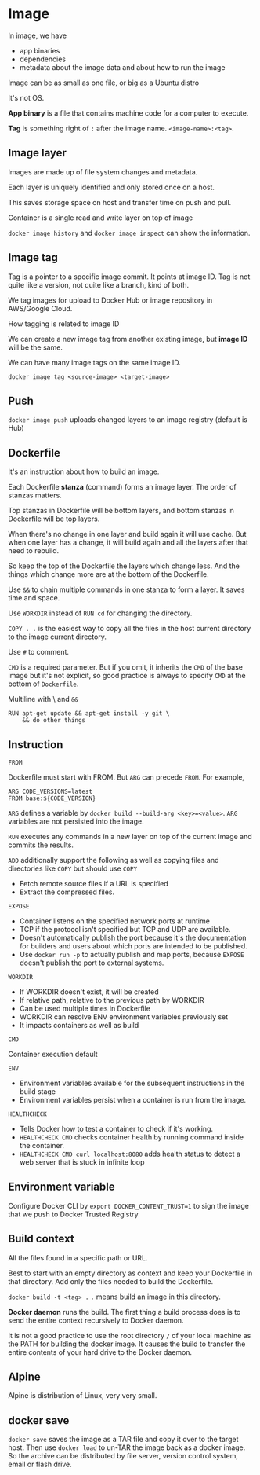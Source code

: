 # Image

In image, we have 
- app binaries
- dependencies
- metadata about the image data and about how to run the image

Image can be as small as one file, or big as a Ubuntu distro

It's not OS.

**App binary** is a file that contains machine code for a computer to execute.

**Tag** is something right of `:` after the image name. `<image-name>:<tag>`.

## Image layer

Images are made up of file system changes and metadata.

Each layer is uniquely identified and only stored once on a host.

This saves storage space on host and transfer time on push and pull.

Container is a single read and write layer on top of image

`docker image history` and `docker image inspect` can show the information.

## Image tag

Tag is a pointer to a specific image commit. It points at image ID. Tag is not quite like a version, not quite like a branch, kind of both.

We tag images for upload to Docker Hub or image repository in AWS/Google Cloud.

How tagging is related to image ID

We can create a new image tag from another existing image, but **image ID** will be the same.

We can have many image tags on the same image ID.

`docker image tag <source-image> <target-image>`

## Push

`docker image push` uploads changed layers to an image registry (default is Hub)

## Dockerfile

It's an instruction about how to build an image.

Each Dockerfile **stanza** (command) forms an image layer. The order of stanzas matters.

Top stanzas in Dockerfile will be bottom layers, and bottom stanzas in Dockerfile will be top layers.

When there's no change in one layer and build again it will use cache. But when one layer has a change, it will build
again and all the layers after that need to rebuild.

So keep the top of the Dockerfile the layers which change less. And the things which change more are at the bottom of 
the Dockerfile.

Use `&&` to chain multiple commands in one stanza to form a layer. It saves time and space.

Use `WORKDIR` instead of `RUN cd` for changing the directory.

`COPY . .` is the easiest way to copy all the files in the host current directory to the image current directory.

Use `#` to comment.

`CMD` is a required parameter. But if you omit, it inherits the `CMD` of the base image but it's not explicit, so good
practice is always to specify `CMD` at the bottom of `Dockerfile`.

Multiline with \ and `&&`

```
RUN apt-get update && apt-get install -y git \
    && do other things
```

## Instruction

`FROM`

Dockerfile must start with FROM. But `ARG` can precede `FROM`. For example,

```
ARG CODE_VERSIONS=latest
FROM base:${CODE_VERSION}
```

`ARG` defines a variable by `docker build --build-arg <key>=<value>`. `ARG` variables are not persisted into the image.

`RUN` executes any commands in a new layer on top of the current image and commits the results.

`ADD` additionally support the following as well as copying files and directories like `COPY` but should use `COPY`
- Fetch remote source files if a URL is specified
- Extract the compressed files.

`EXPOSE`
- Container listens on the specified network ports at runtime
- TCP if the protocol isn't specified but TCP and UDP are available.
- Doesn't automatically publish the port because it's the documentation for builders and users about which ports are intended to be published.
- Use `docker run -p` to actually publish and map ports, because `EXPOSE` doesn't publish the port to external systems.

`WORKDIR`
- If WORKDIR doesn't exist, it will be created
- If relative path, relative to the previous path by WORKDIR
- Can be used multiple times in Dockerfile
- WORKDIR can resolve ENV environment variables previously set
- It impacts containers as well as build

`CMD`

Container execution default

`ENV`
- Environment variables available for the subsequent instructions in the build stage
- Environment variables persist when a container is run from the image.

`HEALTHCHECK`
- Tells Docker how to test a container to check if it's working.
- `HEALTHCHECK CMD` checks container health by running command inside the container.
- `HEALTHCHECK CMD curl localhost:8080` adds health status to detect a web server that is stuck in infinite loop

## Environment variable

Configure Docker CLI by `export DOCKER_CONTENT_TRUST=1` to sign the image that we push to Docker Trusted Registry

## Build context

All the files found in a specific path or URL.

Best to start with an empty directory as context and keep your Dockerfile in that directory. Add only the files needed 
to build the Dockerfile.

`docker build -t <tag> .` `.` means build an image in this directory.

**Docker daemon** runs the build. The first thing a build process does is to send the entire context recursively to 
Docker daemon.

It is not a good practice to use the root directory `/` of your local machine as the PATH for building the docker image. It causes the build
to transfer the entire contents of your hard drive to the Docker daemon.

## Alpine

Alpine is distribution of Linux, very very small.

## docker save

`docker save` saves the image as a TAR file and copy it over to the target host. Then use `docker load` to un-TAR the
image back as a docker image. So the archive can be distributed by file server, version control system, email or flash
drive.
